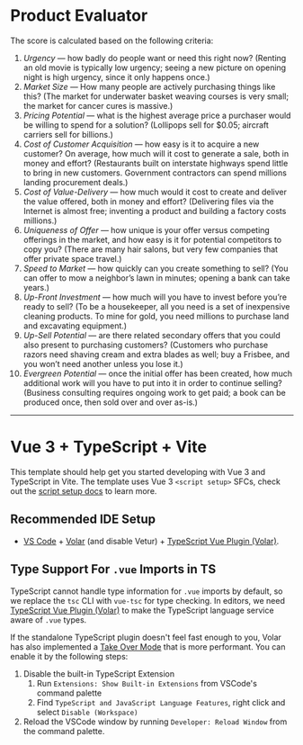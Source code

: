 # Product Evaluator 
The score is calculated based on the following criteria:

1. *Urgency* — how badly do people want or need this right now? (Renting an old movie is typically low urgency; seeing a new picture on opening night is high urgency, since it only happens once.)
2. *Market Size* — How many people are actively purchasing things like this? (The market for underwater basket weaving courses is very small; the market for cancer cures is massive.)
3. *Pricing Potential* — what is the highest average price a purchaser would be willing to spend for a solution? (Lollipops sell for $0.05; aircraft carriers sell for billions.)
4. *Cost of Customer Acquisition* — how easy is it to acquire a new customer? On average, how much will it cost to generate a sale, both in money and effort? (Restaurants built on interstate highways spend little to bring in new customers. Government contractors can spend millions landing procurement deals.)
5. *Cost of Value-Delivery* — how much would it cost to create and deliver the value offered, both in money and effort? (Delivering files via the Internet is almost free; inventing a product and building a factory costs millions.)
6. *Uniqueness of Offer* — how unique is your offer versus competing offerings in the market, and how easy is it for potential competitors to copy you? (There are many hair salons, but very few companies that offer private space travel.)
7. *Speed to Market* — how quickly can you create something to sell? (You can offer to mow a neighbor’s lawn in minutes; opening a bank can take years.)
8. *Up-Front Investment* — how much will you have to invest before you’re ready to sell? (To be a housekeeper, all you need is a set of inexpensive cleaning products. To mine for gold, you need millions to purchase land and excavating equipment.)
9. *Up-Sell Potential* — are there related secondary offers that you could also present to purchasing customers? (Customers who purchase razors need shaving cream and extra blades as well; buy a Frisbee, and you won’t need another unless you lose it.)
10. *Evergreen Potential* — once the initial offer has been created, how much additional work will you have to put into it in order to continue selling? (Business consulting requires ongoing work to get paid; a book can be produced once, then sold over and over as-is.)
---
# Vue 3 + TypeScript + Vite

This template should help get you started developing with Vue 3 and TypeScript in Vite. The template uses Vue 3 `<script setup>` SFCs, check out the [script setup docs](https://v3.vuejs.org/api/sfc-script-setup.html#sfc-script-setup) to learn more.

## Recommended IDE Setup

- [VS Code](https://code.visualstudio.com/) + [Volar](https://marketplace.visualstudio.com/items?itemName=Vue.volar) (and disable Vetur) + [TypeScript Vue Plugin (Volar)](https://marketplace.visualstudio.com/items?itemName=Vue.vscode-typescript-vue-plugin).

## Type Support For `.vue` Imports in TS

TypeScript cannot handle type information for `.vue` imports by default, so we replace the `tsc` CLI with `vue-tsc` for type checking. In editors, we need [TypeScript Vue Plugin (Volar)](https://marketplace.visualstudio.com/items?itemName=Vue.vscode-typescript-vue-plugin) to make the TypeScript language service aware of `.vue` types.

If the standalone TypeScript plugin doesn't feel fast enough to you, Volar has also implemented a [Take Over Mode](https://github.com/johnsoncodehk/volar/discussions/471#discussioncomment-1361669) that is more performant. You can enable it by the following steps:

1. Disable the built-in TypeScript Extension
   1. Run `Extensions: Show Built-in Extensions` from VSCode's command palette
   2. Find `TypeScript and JavaScript Language Features`, right click and select `Disable (Workspace)`
2. Reload the VSCode window by running `Developer: Reload Window` from the command palette.
